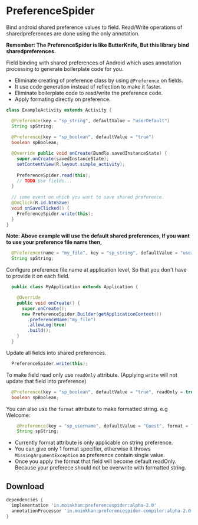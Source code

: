 # PreferenceSpider
Bind android shared preference values to field.
Read/Write operations of sharedpreferences are done using the only annotation.

__Remember: The PreferenceSpider is like ButterKnife, But this library bind sharedpreferences.__

Field binding with shared preferences of Android which uses annotation processing to generate boilerplate
code for you.

 * Eliminate creating of preference class by using `@Preference` on fields.
 * It use code generation instead of reflection to make it faster.
 * Eliminate boilerplate code to read/write the preference code.
 * Apply formating directly on preference.

```java
class ExampleActivity extends Activity {

  @Preference(key = "sp_string", defaultValue = "userDefault")
  String spString;
  
  @Preference(key = "sp_boolean", defaultValue = "true")
  boolean spBoolean;

  @Override public void onCreate(Bundle savedInstanceState) {
    super.onCreate(savedInstanceState);
    setContentView(R.layout.simple_activity);
    
    PreferenceSpider.read(this);
    // TODO Use fields...
  }
  
  // some event on which you want to save shared preference.
  @OnClick(R.id.btnSave)
  void onSaveClicked() {
    PreferenceSpider.write(this);
  }
}
```

__Note: Above example will use the default shared preferences, If you want to use your preference file name then,__

```java
  @Preference(name = "my_file", key = "sp_string", defaultValue = "userDefault")
  String spString;
```

Configure preference file name at application level, So that you don't have to provide it on each field.
```java
  public class MyApplication extends Application {

    @Override
    public void onCreate() {
      super.onCreate();
      new PreferenceSpider.Builder(getApplicationContext())
        .preferenceName("my_file")
        .allowLog(true)
        .build();
    }
  }
```


Update all fields into shared preferences.
```java
  PreferenceSpider.write(this);
```

To make field read only use `readOnly` attribute. (Applying `write` will not update that field into preference)
```java
  @Preference(key = "sp_boolean", defaultValue = "true", readOnly = true)
  boolean spBoolean;
```

You can also use the `format` attribute to make formatted string. e.g Welcome: <Preferece Value>
```java
    @Preference(key = "sp_username", defaultValue = "Guest", format = "Welcome: %s")
    String spString;
```
  - Currently format attribute is only applicable on string preference.
  - You can give only 1 format specifier, otherwise it throws `MissingArgumentException` as preference contain single value.
  - Once you apply the format that field will become default readOnly. Because your preferece should not be overwrite with formatted string.


Download
--------

```groovy
dependencies {
  implementation 'in.moinkhan:preferencespider:alpha-2.0'
  annotationProcessor 'in.moinkhan:preferencespider-compiler:alpha-2.0'
}
```


